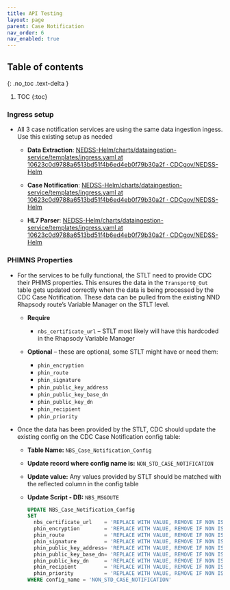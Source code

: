 ```yaml
---
title: API Testing
layout: page
parent: Case Notification
nav_order: 6
nav_enabled: true
---
```


## Table of contents
{: .no_toc .text-delta }

1. TOC
{:toc}

### Ingress setup

- All 3 case notification services are using the same data ingestion ingess. Use this existing setup as needed
  - **Data Extraction**: [NEDSS-Helm/charts/dataingestion-service/templates/ingress.yaml at 10623c0d9788a6513bd51f4b6ed4eb0f79b30a2f · CDCgov/NEDSS-Helm](https://github.com/CDCgov/NEDSS-Helm/blob/10623c0d9788a6513bd51f4b6ed4eb0f79b30a2f/charts/dataingestion-service/templates/ingress.yaml)

  - **Case Notification**: [NEDSS-Helm/charts/dataingestion-service/templates/ingress.yaml at 10623c0d9788a6513bd51f4b6ed4eb0f79b30a2f · CDCgov/NEDSS-Helm](https://github.com/CDCgov/NEDSS-Helm/blob/10623c0d9788a6513bd51f4b6ed4eb0f79b30a2f/charts/dataingestion-service/templates/ingress.yaml)

  - **HL7 Parser**: [NEDSS-Helm/charts/dataingestion-service/templates/ingress.yaml at 10623c0d9788a6513bd51f4b6ed4eb0f79b30a2f · CDCgov/NEDSS-Helm](https://github.com/CDCgov/NEDSS-Helm/blob/10623c0d9788a6513bd51f4b6ed4eb0f79b30a2f/charts/dataingestion-service/templates/ingress.yaml)

### PHIMNS Properties

- For the services to be fully functional, the STLT need to provide CDC their PHIMS properties. This ensures the data in the `TransportQ_Out` table gets updated correctly when the data is being processed by the CDC Case Notification. These data can be pulled from the existing NND Rhapsody route’s Variable Manager on the STLT level.

  - **Require**
    - `nbs_certificate_url` – STLT most likely will have this hardcoded in the Rhapsody Variable Manager

  - **Optional** – these are optional, some STLT might have or need them:
    - `phin_encryption`
    - `phin_route`
    - `phin_signature`
    - `phin_public_key_address`
    - `phin_public_key_base_dn`
    - `phin_public_key_dn`
    - `phin_recipient`
    - `phin_priority`

- Once the data has been provided by the STLT, CDC should update the existing config on the CDC Case Notification config table:

  - **Table Name:** `NBS_Case_Notification_Config`
  - **Update record where config name is:** `NON_STD_CASE_NOTIFICATION`
  - **Update value:** Any values provided by STLT should be matched with the reflected column in the config table

  - **Update Script - DB:** `NBS_MSGOUTE`

    ```sql
    UPDATE NBS_Case_Notification_Config
    SET
      nbs_certificate_url    = 'REPLACE WITH VALUE, REMOVE IF NON IS PROVIDED',
      phin_encryption        = 'REPLACE WITH VALUE, REMOVE IF NON IS PROVIDED',
      phin_route             = 'REPLACE WITH VALUE, REMOVE IF NON IS PROVIDED',
      phin_signature         = 'REPLACE WITH VALUE, REMOVE IF NON IS PROVIDED',
      phin_public_key_address= 'REPLACE WITH VALUE, REMOVE IF NON IS PROVIDED',
      phin_public_key_base_dn= 'REPLACE WITH VALUE, REMOVE IF NON IS PROVIDED',
      phin_public_key_dn     = 'REPLACE WITH VALUE, REMOVE IF NON IS PROVIDED',
      phin_recipient         = 'REPLACE WITH VALUE, REMOVE IF NON IS PROVIDED',
      phin_priority          = 'REPLACE WITH VALUE, REMOVE IF NON IS PROVIDED'
    WHERE config_name = 'NON_STD_CASE_NOTIFICATION'
    ```

 
